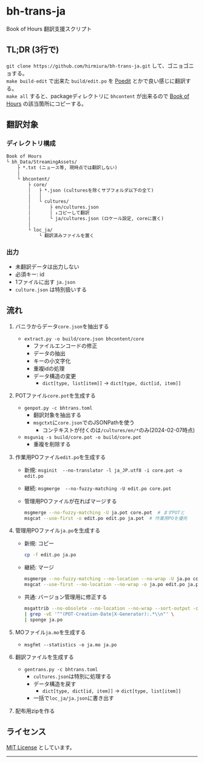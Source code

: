 # bh-trans-ja

Book of Hours 翻訳支援スクリプト

## TL;DR (3行で)

`git clone https://github.com/hirmiura/bh-trans-ja.git` して、ゴニョゴニョする。  
`make build-edit` で出来た `build/edit.po` を [Poedit] とかで良い感じに翻訳する。  
`make all` すると、packageディレクトリに `bhcontent` が出来るので [Book of Hours] の該当箇所にコピーする。

## 翻訳対象

### ディレクトリ構成

```txt
Book of Hours
└ bh_Data/StreamingAssets/
    ├ *.txt (ニュース等, 現時点では翻訳しない)
    │
    └ bhcontent/
        ├ core/
        │   ├ *.json (culturesを除くサブフォルダ以下の全て)
        │   │
        │   └ cultures/
        │       ├ en/cultures.json
        │       │ ↓コピーして翻訳
        │       └ ja/cultures.json (ロケール設定, coreに置く)
        │
        └ loc_ja/
            └ 翻訳済みファイルを置く
```

### 出力

* 未翻訳データは出力しない
* 必須キー: id
* 1ファイルに出す `ja.json`
* `culture.json` は特別扱いする

## 流れ

1. バニラからデータ`core.json`を抽出する
   * `extract.py -o build/core.json bhcontent/core`
     * ファイルエンコードの修正
     * データの抽出
     * キーの小文字化
     * 重複idの処理
     * データ構造の変更
       * `dict[type, list[item]]` -> `dict[type, dict[id, item]]`

2. POTファイル`core.pot`を生成する
   * `genpot.py -c bhtrans.toml`
     * 翻訳対象を抽出する
     * `msgctxt`に`core.json`でのJSONPathを使う
       * コンテキストが付くのは`/cultures/en/*`のみ(2024-02-07時点)
   * `msguniq -s build/core.pot -o build/core.pot`
     * 重複を削除する

3. 作業用POファイル`edit.po`を生成する
   * 新規: `msginit  --no-translator -l ja_JP.utf8 -i core.pot -o edit.po`
   * 継続: `msgmerge  --no-fuzzy-matching -U edit.po core.pot`
   * 管理用POファイルが在ればマージする

     ```sh
     msgmerge --no-fuzzy-matching -U ja.pot core.pot  # まずPOTと
     msgcat --use-first -o edit.po edit.po ja.pot  # 作業用POを優先
     ```

4. 管理用POファイル`ja.po`を生成する
   * 新規: コピー

     ```sh
     cp -f edit.po ja.po
     ```

   * 継続: マージ

     ```sh
     msgmerge --no-fuzzy-matching --no-location --no-wrap -U ja.po core.pot
     msgcat --use-first --no-location --no-wrap -o ja.po edit.po ja.po
     ```

   * 共通: バージョン管理用に修正する

     ```sh
     msgattrib --no-obsolete --no-location --no-wrap --sort-output -o - ja.po \
     | grep -vE '^"(POT-Creation-Date|X-Generator):.*\\n"' \
     | sponge ja.po
     ```

5. MOファイル`ja.mo`を生成する
   * `msgfmt --statistics -o ja.mo ja.po`

6. 翻訳ファイルを生成する
   * `gentrans.py -c bhtrans.toml`
     * `cultures.json`は特別に処理する
     * データ構造を戻す
       * `dict[type, dict[id, item]]` -> `dict[type, list[item]]`
     * 一括で`loc_ja/ja.json`に書き出す

7. 配布用zipを作る

## ライセンス

[MIT License] としています。

---

[Book of Hours]: https://store.steampowered.com/app/1028310/BOOK_OF_HOURS/
[poedit]: https://poedit.net/
[MIT License]: https://opensource.org/license/mit/
